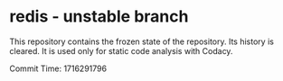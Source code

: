 # redis - unstable branch

This repository contains the frozen state of the repository.
Its history is cleared. It is used only for static code
analysis with Codacy.

Commit Time: 1716291796